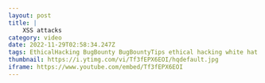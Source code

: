 ```yaml
---
layout: post
title: |
    XSS attacks
category: video
date: 2022-11-29T02:58:34.247Z
tags: EthicalHacking BugBounty BugBountyTips ethical hacking white hat bug bounty tips
thumbnail: https://i.ytimg.com/vi/Tf3fEPX6EOI/hqdefault.jpg
iframe: https://www.youtube.com/embed/Tf3fEPX6EOI
---
```

